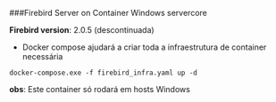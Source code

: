 ###Firebird Server on Container Windows servercore

__Firebird version__: 2.0.5 (descontinuada)

- Docker compose ajudará a criar toda a infraestrutura de container necessária

```docker-compose.exe -f firebird_infra.yaml up -d```

__obs__: Este container só rodará em hosts Windows